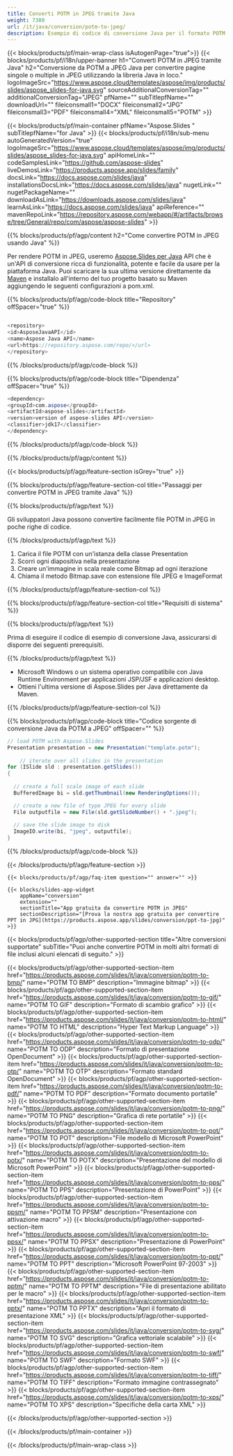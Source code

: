 ```yaml
---
title: Converti POTM in JPEG tramite Java
weight: 7380
url: /it/java/conversion/potm-to-jpeg/ 
description: Esempio di codice di conversione Java per il formato POTM in file JPEG. Utilizzare questo codice di esempio per esportare presentazioni PowerPoint e OpenOffice in JPEG all'interno di qualsiasi applicazione basata su Java Web o desktop.
---
```


{{< blocks/products/pf/main-wrap-class isAutogenPage="true">}}
{{< blocks/products/pf/i18n/upper-banner h1="Converti POTM in JPEG tramite Java" h2="Conversione da POTM a JPEG Java per convertire pagine singole o multiple in JPEG utilizzando la libreria Java in loco." logoImageSrc="https://www.aspose.cloud/templates/aspose/img/products/slides/aspose_slides-for-java.svg" sourceAdditionalConversionTag="" additionalConversionTag="JPEG" pfName="" subTitlepfName="" downloadUrl="" fileiconsmall1="DOCX" fileiconsmall2="JPG" fileiconsmall3="PDF" fileiconsmall4="XML" fileiconsmall5="POTM" >}}

{{< blocks/products/pf/main-container pfName="Aspose.Slides " subTitlepfName="for Java" >}}
{{< blocks/products/pf/i18n/sub-menu autoGeneratedVersion="true" logoImageSrc="https://www.aspose.cloud/templates/aspose/img/products/slides/aspose_slides-for-java.svg" apiHomeLink="" codeSamplesLink="https://github.com/aspose-slides" liveDemosLink="https://products.aspose.app/slides/family" docsLink="https://docs.aspose.com/slides/java" installationsDocsLink="https://docs.aspose.com/slides/java" nugetLink="" nugetPackageName="" downloadAsLink="https://downloads.aspose.com/slides/java" learnAsLink="https://docs.aspose.com/slides/java" apiReference="" mavenRepoLink="https://repository.aspose.com/webapp/#/artifacts/browse/tree/General/repo/com/aspose/aspose-slides" >}}

{{% blocks/products/pf/agp/content h2="Come convertire POTM in JPEG usando Java" %}}

 Per rendere POTM in JPEG, useremo
 [Aspose.Slides per Java](https://products.aspose.com/slides/it/java)
 API che è un'API di conversione ricca di funzionalità, potente e facile da usare per la piattaforma Java. Puoi scaricare la sua ultima versione direttamente da
 [Maven](https://repository.aspose.com/webapp/#/artifacts/browse/tree/General/repo/com/aspose/aspose-slides)
 e installalo all'interno del tuo progetto basato su Maven aggiungendo le seguenti configurazioni a pom.xml.

{{% blocks/products/pf/agp/code-block title="Repository" offSpacer="true" %}}

```cs

<repository>
<id>AsposeJavaAPI</id>
<name>Aspose Java API</name>
<url>https://repository.aspose.com/repo/</url>
</repository>

```

{{% /blocks/products/pf/agp/code-block %}}

{{% blocks/products/pf/agp/code-block title="Dipendenza" offSpacer="true" %}}

```cs
<dependency>
<groupId>com.aspose</groupId>
<artifactId>aspose-slides</artifactId>
<version>version of aspose-slides API</version>
<classifier>jdk17</classifier>
</dependency>

```

{{% /blocks/products/pf/agp/code-block %}}

{{% /blocks/products/pf/agp/content %}}

{{< blocks/products/pf/agp/feature-section isGrey="true" >}}

{{% blocks/products/pf/agp/feature-section-col title="Passaggi per convertire POTM in JPEG tramite Java" %}}

{{% blocks/products/pf/agp/text %}}

 Gli sviluppatori Java possono convertire facilmente file POTM in JPEG in poche righe di codice.

{{% /blocks/products/pf/agp/text %}}

1. Carica il file POTM con un'istanza della classe Presentation
1. Scorri ogni diapositiva nella presentazione
1. Creare un'immagine in scala reale come Bitmap ad ogni iterazione
1. Chiama il metodo Bitmap.save con estensione file JPEG e ImageFormat

{{% /blocks/products/pf/agp/feature-section-col %}}

{{% blocks/products/pf/agp/feature-section-col title="Requisiti di sistema" %}}

{{% blocks/products/pf/agp/text %}}

 Prima di eseguire il codice di esempio di conversione Java, assicurarsi di disporre dei seguenti prerequisiti.

{{% /blocks/products/pf/agp/text %}}

- Microsoft Windows o un sistema operativo compatibile con Java Runtime Environment per applicazioni JSP/JSF e applicazioni desktop.
- Ottieni l'ultima versione di Aspose.Slides per Java direttamente da Maven.

{{% /blocks/products/pf/agp/feature-section-col %}}

{{% blocks/products/pf/agp/code-block title="Codice sorgente di conversione Java da POTM a JPEG" offSpacer="" %}}

```cs
// load POTM with Aspose.Slides
Presentation presentation = new Presentation("template.potm");
   
    // iterate over all slides in the presentation
for (ISlide sld : presentation.getSlides()) 
{
  
  // create a full scale image of each slide
  BufferedImage bi = sld.getThumbnail(new RenderingOptions());

  // create a new file of type JPEG for every slide
  File outputfile = new File(sld.getSlideNumber() + ".jpeg");
  
  // save the slide image to disk
  ImageIO.write(bi, "jpeg", outputfile);
}   

```

{{% /blocks/products/pf/agp/code-block %}}

{{< /blocks/products/pf/agp/feature-section >}}

    {{< blocks/products/pf/agp/faq-item question="" answer="" >}}
 

<!-- aboutfile Starts -->

<!-- aboutfile Ends -->

    {{< blocks/slides-app-widget 
        appName="conversion"
        extension=""
        sectionTitle="App gratuita da convertire POTM in JPEG" 
        sectionDescription="[Prova la nostra app gratuita per convertire PPT in JPG](https://products.aspose.app/slides/conversion/ppt-to-jpg)" 
    >}}
    
{{< blocks/products/pf/agp/other-supported-section title="Altre conversioni supportate" subTitle="Puoi anche convertire POTM in molti altri formati di file inclusi alcuni elencati di seguito." >}}

{{< blocks/products/pf/agp/other-supported-section-item href="https://products.aspose.com/slides/it/java/conversion/potm-to-bmp/" name="POTM TO BMP" description="Immagine bitmap" >}}
{{< blocks/products/pf/agp/other-supported-section-item href="https://products.aspose.com/slides/it/java/conversion/potm-to-gif/" name="POTM TO GIF" description="Formato di scambio grafico" >}}
{{< blocks/products/pf/agp/other-supported-section-item href="https://products.aspose.com/slides/it/java/conversion/potm-to-html/" name="POTM TO HTML" description="Hyper Text Markup Language" >}}
{{< blocks/products/pf/agp/other-supported-section-item href="https://products.aspose.com/slides/it/java/conversion/potm-to-odp/" name="POTM TO ODP" description="Formato di presentazione OpenDocument" >}}
{{< blocks/products/pf/agp/other-supported-section-item href="https://products.aspose.com/slides/it/java/conversion/potm-to-otp/" name="POTM TO OTP" description="Formato standard OpenDocument" >}}
{{< blocks/products/pf/agp/other-supported-section-item href="https://products.aspose.com/slides/it/java/conversion/potm-to-pdf/" name="POTM TO PDF" description="Formato documento portatile" >}}
{{< blocks/products/pf/agp/other-supported-section-item href="https://products.aspose.com/slides/it/java/conversion/potm-to-png/" name="POTM TO PNG" description="Grafica di rete portatile" >}}
{{< blocks/products/pf/agp/other-supported-section-item href="https://products.aspose.com/slides/it/java/conversion/potm-to-pot/" name="POTM TO POT" description="File modello di Microsoft PowerPoint" >}}
{{< blocks/products/pf/agp/other-supported-section-item href="https://products.aspose.com/slides/it/java/conversion/potm-to-potx/" name="POTM TO POTX" description="Presentazione del modello di Microsoft PowerPoint" >}}
{{< blocks/products/pf/agp/other-supported-section-item href="https://products.aspose.com/slides/it/java/conversion/potm-to-pps/" name="POTM TO PPS" description="Presentazione di PowerPoint" >}}
{{< blocks/products/pf/agp/other-supported-section-item href="https://products.aspose.com/slides/it/java/conversion/potm-to-ppsm/" name="POTM TO PPSM" description="Presentazione con attivazione macro" >}}
{{< blocks/products/pf/agp/other-supported-section-item href="https://products.aspose.com/slides/it/java/conversion/potm-to-ppsx/" name="POTM TO PPSX" description="Presentazione di PowerPoint" >}}
{{< blocks/products/pf/agp/other-supported-section-item href="https://products.aspose.com/slides/it/java/conversion/potm-to-ppt/" name="POTM TO PPT" description="Microsoft PowerPoint 97-2003" >}}
{{< blocks/products/pf/agp/other-supported-section-item href="https://products.aspose.com/slides/it/java/conversion/potm-to-pptm/" name="POTM TO PPTM" description="File di presentazione abilitato per le macro" >}}
{{< blocks/products/pf/agp/other-supported-section-item href="https://products.aspose.com/slides/it/java/conversion/potm-to-pptx/" name="POTM TO PPTX" description="Apri il formato di presentazione XML" >}}
{{< blocks/products/pf/agp/other-supported-section-item href="https://products.aspose.com/slides/it/java/conversion/potm-to-svg/" name="POTM TO SVG" description="Grafica vettoriale scalabile" >}}
{{< blocks/products/pf/agp/other-supported-section-item href="https://products.aspose.com/slides/it/java/conversion/potm-to-swf/" name="POTM TO SWF" description="Formato SWF" >}}
{{< blocks/products/pf/agp/other-supported-section-item href="https://products.aspose.com/slides/it/java/conversion/potm-to-tiff/" name="POTM TO TIFF" description="Formato immagine contrassegnato" >}}
{{< blocks/products/pf/agp/other-supported-section-item href="https://products.aspose.com/slides/it/java/conversion/potm-to-xps/" name="POTM TO XPS" description="Specifiche della carta XML" >}}

{{< /blocks/products/pf/agp/other-supported-section >}}

{{< /blocks/products/pf/main-container >}}
    
{{< /blocks/products/pf/main-wrap-class >}}